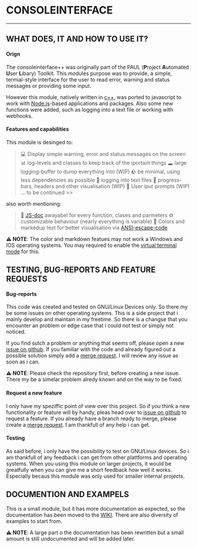 # CONSOLEINTERFACE
---

## WHAT DOES, IT AND HOW TO USE IT?
#### Orign
The consoleinterface++ was originally part of the PAUL (**P**roject **A**utomated **U**ser **L**ibary) Toolkit.
This modules purpose was to provide, a simple, termial-style interface for the user to read error, warning
and status messages or providing some input.

However this module, natively written in [c++](https://cplusplus.com/), was ported to javascript to work with
[Node.js](https://nodejs.org/en/)-based applications and packages. Also some new functions were added, such as logging into a 
text file or working with webhooks.

#### Features and capabilities
This module is desinged to:
> 💻 Display simple warning, error and status messages on the screen
> 📊 log-levels and classes to keep track of the iportant things
> 🕳️ large logging-buffer to dump everything into (WIP)
> 🪨 be minimal, using less dependencies as possible
> 📁 logging into text files
> 🎨 progress-bars, headers and other visualisation (WIP)
> 👤 User iput prompts (WIP)
> ... to be continued >> 

also worth mentioning:
> 📑 [JS-doc](https://jsdoc.app/) awayabel for every function, clases and parmeters
> ⚙️ customizable behaviour (nearly everything is variable)
> 🌈 Colors and markedup text for better visualisation via [ANSI-escape-code](https://en.wikipedia.org/wiki/ANSI_escape_code)

**⚠️ NOTE**: The color and markdown featues may not work a Windows and IOS operating systems.
You may required to enable the [virtual terminal mode](https://docs.microsoft.com/en/windows/console/console-virtual-terminal-sequences) for this.

## TESTING, BUG-REPORTS AND FEATURE REQUESTS

#### Bug-reports
This code was created and tested on GNU/Linux Devices only. So there my be some issues on other operating systems.
This is a side project that i mainly develop and maintain in my freetime. So there is a changse that you encounter
an problem or edge case that i could not test or simply not noticed.

If you find sutch a problem or anything that seems off, please open a new [issue on github](https://github.com/Isja-krass/consoleinterface/issues).
If you familiar with the code and already figured out a possible solution simply add a [merge request](https://github.com/Isja-krass/consoleinterface/pulls).
I will review any issue as soon as i can.

**⚠️ NOTE**: Please check the repository first, before creating a new issue. There my be a simelar problem alredy known and on the
way to be fixed.

#### Request a new feature
I only have my speziffic point of view over this project. So if you think a new functionality or feature will by handy, pleas head over to
[issue on github](https://github.com/Isja-krass/consoleinterface/issues) to request a feature.
If you already have a branch ready to merge, please create a [merge request](https://github.com/Isja-krass/consoleinterface/pulls).
I am thankfull of any help i can get.

#### Testing
As said before, i only have the possibility to test on GNU/Linux devices. So i am thankfull of any feedback i can get from
other plattforms and operating systems. When you using this module on larger projects, it would be greatfully when you can
give me a short feedback how well it works. Especially becaus this module was only used for smaller internal projects.


## DOCUMENTION AND EXAMPELS

This is a small module, but it has more documentation as expected, so the documentation has been moved to  the [WIKI](https://github.com/Isja-krass/consoleinterface/wiki).
There are also diversity of examples to start from.

**⚠️ NOTE**: A large part o the documentation has been rewritten but a small amount is still undocumented and will be added later.